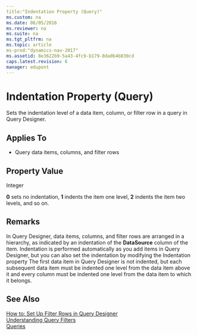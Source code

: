 ```yaml
---
title:"Indentation Property (Query)"
ms.custom: na
ms.date: 06/05/2016
ms.reviewer: na
ms.suite: na
ms.tgt_pltfrm: na
ms.topic: article
ms-prod:"dynamics-nav-2017"
ms.assetid: 8e3622b9-5a43-4fc9-b179-8da0b4b830cd
caps.latest.revision: 6
manager: edupont
---
```

# Indentation Property (Query)
Sets the indentation level of a data item, column, or filter row in a query in Query Designer.  
  
## Applies To  
  
-   Query data items, columns, and filter rows  
  
## Property Value  
 Integer  
  
 **0** sets no indentation, **1** indents the item one level, **2** indents the item two levels, and so on.  
  
## Remarks  
 In Query Designer, data items, columns, and filter rows are arranged in a hierarchy, as indicated by an indentation of the **DataSource** column of the item. Indentation is performed automatically as you add items in Query Designer, but you can also set the indentation by modifying the Indentation property The first data item in Query Designer is not indented, but each subsequent data item must be indented one level from the data item above it and every column must be indented one level from the data item to which it belongs.  
  
## See Also  
 [How to: Set Up Filter Rows in Query Designer](../Topic/How%20to:%20Set%20Up%20Filter%20Rows%20in%20Query%20Designer.md)   
 [Understanding Query Filters](Understanding-Query-Filters.md)   
 [Queries](Queries.md)
